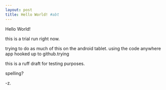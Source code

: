 ```yaml
---
layout: post
title: Hello World! #abt
---
```


Hello World!

this is a trial run right now.

trying to do as much of this on the android tablet. using the code anywhere app hooked up to github.trying

this is a ruff draft for testing purposes.

spelling?

-z.